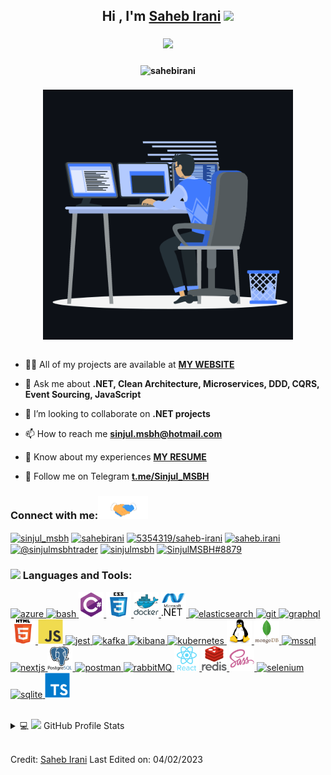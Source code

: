 
<article style="display:text-align=center">

<h1 align="center"><b>Hi , I'm <a href="https://sahebirani.ir" target="blank">
Saheb Irani</a> </b><img src="https://media.giphy.com/media/hvRJCLFzcasrR4ia7z/giphy.gif" width="35"></h1>

<h3 align="center">
  <a href="https://github.com/DenverCoder1/readme-typing-svg"><img src="https://readme-typing-svg.herokuapp.com?font=Time+New+Roman&color=cyan&size=26&center=true&vCenter=true&width=600&height=100&lines=A+passionate+Self-taught+.NET+developer"></a>
</h3>

<div align="center">
<h4 style="padding: 3.1px" align="center"> <img src="https://komarev.com/ghpvc/?username=sahebirani&label=Profile%20views&color=0e75b6&style=flat" alt="sahebirani" /> </h4>
<img align="center" src="https://raw.githubusercontent.com/SubhadeepZilong/SubhadeepZilong/main/icons/animation_500_kxa883sd.gif" width="400">

</div>

</br>

- 👨‍💻 All of my projects are available at **[MY WEBSITE](https://sahebirani.ir)**

- 💬 Ask me about **.NET, Clean Architecture, Microservices, DDD, CQRS, Event Sourcing, JavaScript**

- 👯 I’m looking to collaborate on **.NET projects**

- 📫 How to reach me **sinjul.msbh@hotmail.com**

- 📄 Know about my experiences **[MY RESUME](https://sahebirani.ir/Resume.pdf)**

- 👾 Follow me on Telegram **[t.me/Sinjul_MSBH](https://t.me/Sinjul_MSBH)**

<h3 align="left">Connect with me:<img src="https://github.com/0xAbdulKhalid/0xAbdulKhalid/raw/main/assets/mdImages/handshake.gif" width ="80"></h3>
<p align="left">
<a href="https://twitter.com/sinjul_msbh" target="blank"><img align="center" src="https://raw.githubusercontent.com/rahuldkjain/github-profile-readme-generator/master/src/images/icons/Social/twitter.svg" alt="sinjul_msbh" height="30" width="40" /></a>
<a href="https://linkedin.com/in/sahebirani" target="blank"><img align="center" src="https://raw.githubusercontent.com/rahuldkjain/github-profile-readme-generator/master/src/images/icons/Social/linked-in-alt.svg" alt="sahebirani" height="30" width="40" /></a>
<a href="https://stackoverflow.com/users/5354319/saheb-irani" target="blank"><img align="center" src="https://raw.githubusercontent.com/rahuldkjain/github-profile-readme-generator/master/src/images/icons/Social/stack-overflow.svg" alt="5354319/saheb-irani" height="30" width="40" /></a>
<a href="https://instagram.com/saheb.irani" target="blank"><img align="center" src="https://raw.githubusercontent.com/rahuldkjain/github-profile-readme-generator/master/src/images/icons/Social/instagram.svg" alt="saheb.irani" height="30" width="40" /></a>
<a href="https://medium.com/@sinjulmsbhtrader" target="blank"><img align="center" src="https://raw.githubusercontent.com/rahuldkjain/github-profile-readme-generator/master/src/images/icons/Social/medium.svg" alt="@sinjulmsbhtrader" height="30" width="40" /></a>
<a href="https://www.youtube.com/c/sinjulmsbh" target="blank"><img align="center" src="https://raw.githubusercontent.com/rahuldkjain/github-profile-readme-generator/master/src/images/icons/Social/youtube.svg" alt="sinjulmsbh" height="30" width="40" /></a>
<a href="https://discord.gg/SinjulMSBH#8879" target="blank"><img align="center" src="https://raw.githubusercontent.com/rahuldkjain/github-profile-readme-generator/master/src/images/icons/Social/discord.svg" alt="SinjulMSBH#8879" height="30" width="40" /></a>
</p>

<h3 align="left"><img src="https://media2.giphy.com/media/QssGEmpkyEOhBCb7e1/giphy.gif?cid=ecf05e47a0n3gi1bfqntqmob8g9aid1oyj2wr3ds3mg700bl&rid=giphy.gif" width ="25"> Languages and Tools:</h3>

<p align="left"> <a href="https://azure.microsoft.com/en-in/" target="_blank" rel="noreferrer"> <img src="https://www.vectorlogo.zone/logos/microsoft_azure/microsoft_azure-icon.svg" alt="azure" width="40" height="40"/> </a> <a href="https://www.gnu.org/software/bash/" target="_blank" rel="noreferrer"> <img src="https://www.vectorlogo.zone/logos/gnu_bash/gnu_bash-icon.svg" alt="bash" width="40" height="40"/> </a> <a href="https://www.w3schools.com/cs/" target="_blank" rel="noreferrer"> <img src="https://raw.githubusercontent.com/devicons/devicon/master/icons/csharp/csharp-original.svg" alt="csharp" width="40" height="40"/> </a> <a href="https://www.w3schools.com/css/" target="_blank" rel="noreferrer"> <img src="https://raw.githubusercontent.com/devicons/devicon/master/icons/css3/css3-original-wordmark.svg" alt="css3" width="40" height="40"/> </a> <a href="https://www.docker.com/" target="_blank" rel="noreferrer"> <img src="https://raw.githubusercontent.com/devicons/devicon/master/icons/docker/docker-original-wordmark.svg" alt="docker" width="40" height="40"/> </a> <a href="https://dotnet.microsoft.com/" target="_blank" rel="noreferrer"> <img src="https://raw.githubusercontent.com/devicons/devicon/master/icons/dot-net/dot-net-original-wordmark.svg" alt="dotnet" width="40" height="40"/> </a> <a href="https://www.elastic.co" target="_blank" rel="noreferrer"> <img src="https://www.vectorlogo.zone/logos/elastic/elastic-icon.svg" alt="elasticsearch" width="40" height="40"/> </a> <a href="https://git-scm.com/" target="_blank" rel="noreferrer"> <img src="https://www.vectorlogo.zone/logos/git-scm/git-scm-icon.svg" alt="git" width="40" height="40"/> </a> <a href="https://graphql.org" target="_blank" rel="noreferrer"> <img src="https://www.vectorlogo.zone/logos/graphql/graphql-icon.svg" alt="graphql" width="40" height="40"/> </a> <a href="https://www.w3.org/html/" target="_blank" rel="noreferrer"> <img src="https://raw.githubusercontent.com/devicons/devicon/master/icons/html5/html5-original-wordmark.svg" alt="html5" width="40" height="40"/> </a> <a href="https://developer.mozilla.org/en-US/docs/Web/JavaScript" target="_blank" rel="noreferrer"> <img src="https://raw.githubusercontent.com/devicons/devicon/master/icons/javascript/javascript-original.svg" alt="javascript" width="40" height="40"/> </a> <a href="https://jestjs.io" target="_blank" rel="noreferrer"> <img src="https://www.vectorlogo.zone/logos/jestjsio/jestjsio-icon.svg" alt="jest" width="40" height="40"/> </a> <a href="https://kafka.apache.org/" target="_blank" rel="noreferrer"> <img src="https://www.vectorlogo.zone/logos/apache_kafka/apache_kafka-icon.svg" alt="kafka" width="40" height="40"/> </a> <a href="https://www.elastic.co/kibana" target="_blank" rel="noreferrer"> <img src="https://www.vectorlogo.zone/logos/elasticco_kibana/elasticco_kibana-icon.svg" alt="kibana" width="40" height="40"/> </a> <a href="https://kubernetes.io" target="_blank" rel="noreferrer"> <img src="https://www.vectorlogo.zone/logos/kubernetes/kubernetes-icon.svg" alt="kubernetes" width="40" height="40"/> </a> <a href="https://www.linux.org/" target="_blank" rel="noreferrer"> <img src="https://raw.githubusercontent.com/devicons/devicon/master/icons/linux/linux-original.svg" alt="linux" width="40" height="40"/> </a> <a href="https://www.mongodb.com/" target="_blank" rel="noreferrer"> <img src="https://raw.githubusercontent.com/devicons/devicon/master/icons/mongodb/mongodb-original-wordmark.svg" alt="mongodb" width="40" height="40"/> </a> <a href="https://www.microsoft.com/en-us/sql-server" target="_blank" rel="noreferrer"> <img src="https://www.svgrepo.com/show/303229/microsoft-sql-server-logo.svg" alt="mssql" width="40" height="40"/> </a> <a href="https://nextjs.org/" target="_blank" rel="noreferrer"> <img src="https://cdn.worldvectorlogo.com/logos/nextjs-2.svg" alt="nextjs" width="40" height="40"/> </a> <a href="https://www.postgresql.org" target="_blank" rel="noreferrer"> <img src="https://raw.githubusercontent.com/devicons/devicon/master/icons/postgresql/postgresql-original-wordmark.svg" alt="postgresql" width="40" height="40"/> </a> <a href="https://postman.com" target="_blank" rel="noreferrer"> <img src="https://www.vectorlogo.zone/logos/getpostman/getpostman-icon.svg" alt="postman" width="40" height="40"/> </a> <a href="https://www.rabbitmq.com" target="_blank" rel="noreferrer"> <img src="https://www.vectorlogo.zone/logos/rabbitmq/rabbitmq-icon.svg" alt="rabbitMQ" width="40" height="40"/> </a> <a href="https://reactjs.org/" target="_blank" rel="noreferrer"> <img src="https://raw.githubusercontent.com/devicons/devicon/master/icons/react/react-original-wordmark.svg" alt="react" width="40" height="40"/> </a> <a href="https://redis.io" target="_blank" rel="noreferrer"> <img src="https://raw.githubusercontent.com/devicons/devicon/master/icons/redis/redis-original-wordmark.svg" alt="redis" width="40" height="40"/> </a> <a href="https://sass-lang.com" target="_blank" rel="noreferrer"> <img src="https://raw.githubusercontent.com/devicons/devicon/master/icons/sass/sass-original.svg" alt="sass" width="40" height="40"/> </a> <a href="https://www.selenium.dev" target="_blank" rel="noreferrer"> <img src="https://raw.githubusercontent.com/detain/svg-logos/780f25886640cef088af994181646db2f6b1a3f8/svg/selenium-logo.svg" alt="selenium" width="40" height="40"/> </a> <a href="https://www.sqlite.org/" target="_blank" rel="noreferrer"> <img src="https://www.vectorlogo.zone/logos/sqlite/sqlite-icon.svg" alt="sqlite" width="40" height="40"/> </a> <a href="https://www.typescriptlang.org/" target="_blank" rel="noreferrer"> <img src="https://raw.githubusercontent.com/devicons/devicon/master/icons/typescript/typescript-original.svg" alt="typescript" width="40" height="40"/> </a> <br/> <br/></p>

<details> 
  <summary>💻 <img src="https://media.giphy.com/media/iY8CRBdQXODJSCERIr/giphy.gif" width="35"> GitHub Profile Stats</summary>
  <div>
  <samp>
      <br/>
    <h2 align="center"> Github stats </h2>
      <br/>
      <p align="left"> <a href="https://github.com/ryo-ma/github-profile-trophy"><img src="https://github-profile-trophy.vercel.app/?username=sahebirani&theme=tokyonight" alt="sahebirani" /></a> </p>
      <p align="center"><img src="https://github-readme-streak-stats.herokuapp.com/?user=sahebirani&theme=tokyonight_duo" alt="7oSkaaa" /></p>
      <br/>
      <div align="center">
  <a href="https://1999azzar.github.io/1999AZZAR/">
  <img  src="https://github.com/1999AZZAR/1999AZZAR/blob/main/resources/img/grid-snake.svg"
       alt="snake" /></a>
</div>
      <br/>
    <details open>
  <summary><h3>Languages</h3></summary>
            <p align="center">
        <a href="https://github.com/sahebirani/">
          <img src="https://github-readme-stats.vercel.app/api/top-langs/?username=sahebirani&langs_count=6&theme=gruvbox&layout=compact&hide_border=true"
          alt="sahebirani :: overall Top Langs " /></a>
      </p>
        <p align="center">
          <a href="https://github.com/sahebirani/">
          <img width="45%" src="https://github-profile-summary-cards.vercel.app/api/cards/repos-per-language?username=sahebirani&theme=gruvbox&layout=compact&hide_border=true"
          alt="sahebirani :: Top Langs by repo" />
          <img width="45%" src="https://github-profile-summary-cards.vercel.app/api/cards/most-commit-language?username=sahebirani&theme=gruvbox&layout=compact&hide_border=true"
          alt="sahebirani :: Top Langs by commit" />
          </a>
        </p>
</details>
      <br/>
    <details open>
  <summary><h3>stasistic</h3></summary>
        <p align="center">
          <a href="https://github.com/sahebirani/">
          <img width="49.5%" src="https://github-readme-stats.vercel.app/api?username=sahebirani&show_icons=true&theme=gruvbox&hide_border=true" />
          <img width="49.5%" src="https://github-readme-streak-stats.herokuapp.com/?user=sahebirani&theme=gruvbox&hide_border=true" />
          </a>
       </p>
     <br>
     </samp>
  </div>    
</details>

</br>

Credit: [Saheb Irani](https://github.com/SahebIrani) 
Last Edited on: 04/02/2023

</article>
